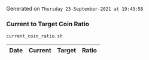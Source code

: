 Generated on `Thursday 23-September-2021 at 19:43:58`

### Current to Target Coin Ratio
`current_coin_ratio.sh`

Date|Current|Target|Ratio
---|---|---|---
